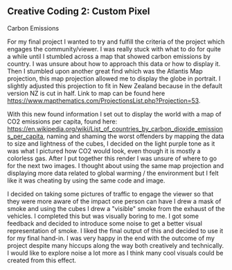 ## Creative Coding 2: Custom Pixel

Carbon Emissions

For my final project I wanted to try and fulfill the criteria of the project which engages the community/viewer. I was really stuck with what to do for quite a while until I stumbled across a map that showed carbon emissions by country. I was unsure about how to approach this data or how to display it. Then I stumbled upon another great find which was the Atlantis Map projection, this map projection allowed me to display the globe in portrait. I slightly adjusted this projection to fit in New Zealand because in the default version NZ is cut in half. Link to map can be found here https://www.mapthematics.com/ProjectionsList.php?Projection=53. 

With this new found information I set out to display the world with a map of CO2 emissions per capita, found here: https://en.wikipedia.org/wiki/List_of_countries_by_carbon_dioxide_emissions_per_capita, naming and shaming the worst offenders by mapping the data to size and lightness of the cubes, I decided on the light purple tone as it was what I pictured how CO2 would look, even though it is mostly a colorless gas. After I put together this render I was unsure of where to go for the next two images. I thought about using the same map projection and displaying more data related to global warming / the environment but I felt like it was cheating by using the same code and image. 

I decided on taking some pictures of traffic to engage the viewer so that they were more aware of the impact one person can have I drew a mask of smoke and using the cubes I drew a "visible" smoke from the exhaust of the vehicles. I completed this but was visually boring to me. I got some feedback and decided to introduce some noise to get a better visual representation of smoke. I liked the final output of this and decided to use it for my final hand-in. I was very happy in the end with the outcome of my project despite many hiccups along the way both creatively and technically. I would like to explore noise a lot more as I think many cool visuals could be created from this effect. 



